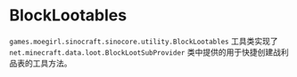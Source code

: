 # BlockLootables

`games.moegirl.sinocraft.sinocore.utility.BlockLootables` 工具类实现了 `net.minecraft.data.loot.BlockLootSubProvider` 类中提供的用于快捷创建战利品表的工具方法。
